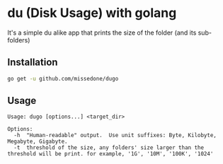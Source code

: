 du (Disk Usage) with golang
====

It's a simple du alike app that prints the size of the folder (and its sub-folders)


## Installation

```bash
go get -u github.com/missedone/dugo
```

## Usage

```
Usage: dugo [options...] <target_dir>

Options:
  -h  "Human-readable" output.  Use unit suffixes: Byte, Kilobyte, Megabyte, Gigabyte.
  -t  threshold of the size, any folders' size larger than the threshold will be print. for example, '1G', '10M', '100K', '1024'
```
